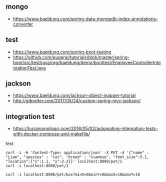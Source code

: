 ## mongo
- https://www.baeldung.com/spring-data-mongodb-index-annotations-converter

## test
- https://www.baeldung.com/spring-boot-testing
- https://github.com/eugenp/tutorials/blob/master/spring-boot/src/test/java/org/baeldung/demo/boottest/EmployeeControllerIntegrationTest.java

## jackson
- https://www.baeldung.com/jackson-object-mapper-tutorial
- http://gdpotter.com/2017/05/24/custom-spring-mvc-jackson/

## integration test
- https://lucianomolinari.com/2018/05/02/automating-integration-tests-with-docker-compose-and-makefile/


test

    curl -i -H 'Content-Type: application/json' -X PUT -d '{"name" : "Liam", "species" : "cat", "breed" : "siamese", "foot_size":5.1, "location":{"x":1.1, "y":2.2}}' localhost:8080/pet/1
    curl -i localhost:8080/pet/1

    curl -i localhost:8080/pet/box?minX=0&minY=0&maxX=10&maxY=10